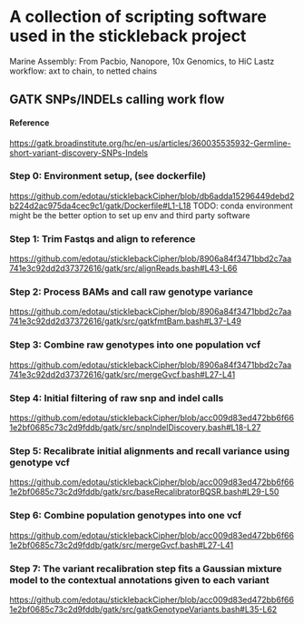 # A collection of scripting software used in the stickleback project

Marine Assembly: From Pacbio, Nanopore, 10x Genomics, to HiC
Lastz workflow: axt to chain, to netted chains

## GATK SNPs/INDELs calling work flow

#### Reference

<https://gatk.broadinstitute.org/hc/en-us/articles/360035535932-Germline-short-variant-discovery-SNPs-Indels>

### Step 0: Environment setup, (see dockerfile)

<https://github.com/edotau/sticklebackCipher/blob/db6adda15296449debd2b224d2ac975da4cec9c1/gatk/Dockerfile#L1-L18>
TODO: conda environment might be the better option to set up env and third party software

### Step 1: Trim Fastqs and align to reference

<https://github.com/edotau/sticklebackCipher/blob/8906a84f3471bbd2c7aa741e3c92dd2d37372616/gatk/src/alignReads.bash#L43-L66>

### Step 2: Process BAMs and call raw genotype variance

<https://github.com/edotau/sticklebackCipher/blob/8906a84f3471bbd2c7aa741e3c92dd2d37372616/gatk/src/gatkfmtBam.bash#L37-L49>

### Step 3: Combine raw genotypes into one population vcf

<https://github.com/edotau/sticklebackCipher/blob/8906a84f3471bbd2c7aa741e3c92dd2d37372616/gatk/src/mergeGvcf.bash#L27-L41>

### Step 4: Initial filtering of raw snp and indel calls

<https://github.com/edotau/sticklebackCipher/blob/acc009d83ed472bb6f661e2bf0685c73c2d9fddb/gatk/src/snpIndelDiscovery.bash#L18-L27>

### Step 5: Recalibrate initial alignments and recall variance using genotype vcf

<https://github.com/edotau/sticklebackCipher/blob/acc009d83ed472bb6f661e2bf0685c73c2d9fddb/gatk/src/baseRecalibratorBQSR.bash#L29-L50>

### Step 6: Combine population genotypes into one vcf

<https://github.com/edotau/sticklebackCipher/blob/acc009d83ed472bb6f661e2bf0685c73c2d9fddb/gatk/src/mergeGvcf.bash#L27-L41>

### Step 7: The variant recalibration step fits a Gaussian mixture model to the contextual annotations given to each variant

<https://github.com/edotau/sticklebackCipher/blob/acc009d83ed472bb6f661e2bf0685c73c2d9fddb/gatk/src/gatkGenotypeVariants.bash#L35-L62>
